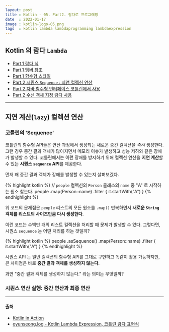 ```yaml
---
layout: post
title : Kotlin - 05. Part2. 람다로 프로그래밍
date  : 2022-01-17
image : kotlin-logo-05.png
tags  : kotlin lambda lambdaprogramming lambdaexpression
---
```


## Kotlin 의 람다 `Lambda`

- [Part.1 람다 식](/2022/01/17/Kotlin-05-1/)
- [Part.1 멤버 참조](/2022/01/17/Kotlin-05-1/)
- [Part.1 함수형 스타일](/2022/01/17/Kotlin-05-1/)
- [Part.2 시퀀스 `Sequence` : 지연 컬렉션 연산](/2022/01/17/Kotlin-05-2/)
- [Part.2 자바 함수형 인터페이스 코틀린에서 사용](/2022/01/17/Kotlin-05-2/)
- [Part.2 수신 객체 지정 람다 사용](/2022/01/17/Kotlin-05-2/)

---

## 지연 계산(`lazy`) 컬렉션 연산
### 코틀린의 'Sequence'

코틀린의 함수형 API들은 연산 과정에서 생성되는 새로운 중간 컬렉션을 *즉시* 생성한다. 그런 경우 중간 결과 객체가 많아지면서 메모리 이슈가 발생하고 성능 저하와 같은 장애가 발생할 수 있다. 코틀린에서는 이런 장애를 방지하기 위해 컬렉션 연산을 **지연 계산**할 수 있는 **시퀀스 `sequence` API**를 제공한다.

먼저 왜 중간 결과 객체가 장애를 발생할 수 있는지 살펴보겠다.

{% highlight kotlin %}
// `people` 컬렉션의 `Person` 클래스의 `name` 중 "A" 로 시작하는 원소 찾는다.
people
    .map(Person::name)
    .filter { it.startWith("A") }
{% endhighlight %}

위 코드의 문제점은 `people` 리스트의 모든 원소를 `.map()` 반복하면서 **새로운 `String` 객체를 리스트의 사이즈만큼 다시 생성한다.**

이런 코드는 수백만 개의 리스트 컬렉션을 처리할 때 문제가 발생할 수 있다. 그렇다면, 시퀀스 `sequence` 는 어떤 처리를 하는 것일까?

{% highlight kotlin %}
people
    .asSequence()
    .map(Person::name)
    .filter { it.startWith("A") }
{% endhighlight %}

시퀀스 API 는 일반 컬렉션의 함수형 API를 그대로 구현하고 똑같이 활용 가능하지만, 큰 차이점은 바로 **중간 결과 객체를 생성하지 않는다.**

과연 "중간 결과 객체를 생성하지 않는다." 라는 의미는 무엇일까?

### 시퀀스 연산 실행: 중간 연산과 최종 연산

---

#### 출처
- [Kotlin in Action](https://www.manning.com/books/kotlin-in-action)
- [oyunseong.log - Kotlin Lambda Expression, 코틀린 람다 표현식](https://velog.io/@oyunseong/Kotlin-Lambda-Expression-%EC%BD%94%ED%8B%80%EB%A6%B0-%EB%9E%8C%EB%8B%A4-%ED%91%9C%ED%98%84%EC%8B%9D)

